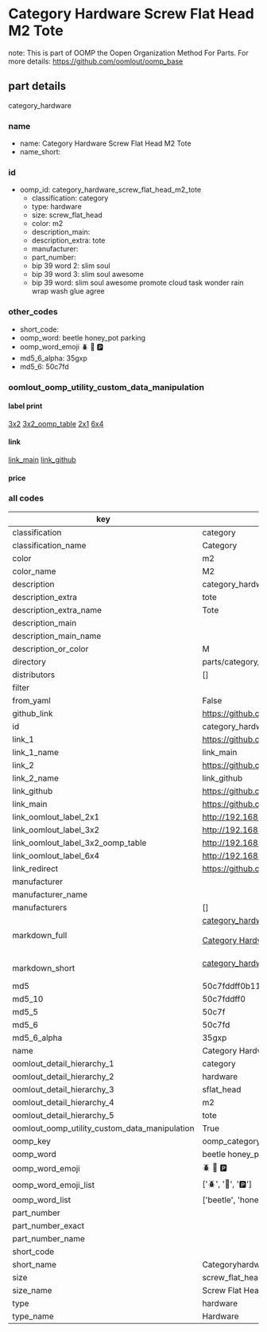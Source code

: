 # Category Hardware Screw Flat Head M2 Tote  

note: This is part of OOMP the Oopen Organization Method For Parts. For more details: https://github.com/oomlout/oomp_base

##  part details
  



category_hardware



### name
* name: Category Hardware Screw Flat Head M2 Tote
* name_short: 
### id
* oomp_id: category_hardware_screw_flat_head_m2_tote
  * classification: category
  * type: hardware
  * size: screw_flat_head
  * color: m2
  * description_main: 
  * description_extra: tote
  * manufacturer: 
  * part_number: 
  * bip 39 word 2: slim soul
  * bip 39 word 3: slim soul awesome
  * bip 39 word: slim soul awesome promote cloud task wonder rain wrap wash glue agree

### other_codes
* short_code: 
* oomp_word: beetle honey_pot parking
* oomp_word_emoji :beetle: :honey_pot: :parking:
* md5_6_alpha: 35gxp
* md5_6: 50c7fd






### oomlout_oomp_utility_custom_data_manipulation
#### label print
[3x2](http://192.168.1.245:1112/?label=oomp%2035gxp)
[3x2_oomp_table](http://192.168.1.108:1112/?label=oomp%2035gxp)
[2x1](http://192.168.1.242:1112/?label=oomp%2035gxp)
[6x4](http://192.168.1.55:1112/?label=oomp%2035gxp)    

#### link

[link_main](https://github.com/oomlout/oomlout_oomp_version_1_messy/tree/main/parts/category_hardware_screw_flat_head_m2_tote) [link_github](https://github.com/oomlout/oomlout_oomp_version_1_messy/tree/main/parts/category_hardware_screw_flat_head_m2_tote)                             

#### price







### all codes 
| key | value |  
| --- | --- |  
| classification | category |  
| classification_name | Category |  
| color | m2 |  
| color_name | M2 |  
| description | category_hardware |  
| description_extra | tote |  
| description_extra_name | Tote |  
| description_main |  |  
| description_main_name |  |  
| description_or_color | M  |  
| directory | parts/category_hardware_screw_flat_head_m2_tote |  
| distributors | [] |  
| filter |  |  
| from_yaml | False |  
| github_link | https://github.com/oomlout/oomlout_oomp_part_src/tree/main/parts/category_hardware_screw_flat_head_m2_tote |  
| id | category_hardware_screw_flat_head_m2_tote |  
| link_1 | https://github.com/oomlout/oomlout_oomp_version_1_messy/tree/main/parts/category_hardware_screw_flat_head_m2_tote |  
| link_1_name | link_main |  
| link_2 | https://github.com/oomlout/oomlout_oomp_version_1_messy/tree/main/parts/category_hardware_screw_flat_head_m2_tote |  
| link_2_name | link_github |  
| link_github | https://github.com/oomlout/oomlout_oomp_version_1_messy/tree/main/parts/category_hardware_screw_flat_head_m2_tote |  
| link_main | https://github.com/oomlout/oomlout_oomp_version_1_messy/tree/main/parts/category_hardware_screw_flat_head_m2_tote |  
| link_oomlout_label_2x1 | http://192.168.1.242:1112/?label=oomp%2035gxp |  
| link_oomlout_label_3x2 | http://192.168.1.245:1112/?label=oomp%2035gxp |  
| link_oomlout_label_3x2_oomp_table | http://192.168.1.108:1112/?label=oomp%2035gxp |  
| link_oomlout_label_6x4 | http://192.168.1.55:1112/?label=oomp%2035gxp |  
| link_redirect | https://github.com/oomlout/oomlout_oomp_version_1_messy/tree/main/parts/category_hardware_screw_flat_head_m2_tote |  
| manufacturer |  |  
| manufacturer_name |  |  
| manufacturers | [] |  
| markdown_full | [category_hardware_screw_flat_head_m2_tote](none)<br>[](none)<br>[Category Hardware Screw Flat Head M2 Tote](none)<br><br> |  
| markdown_short | [category_hardware_screw_flat_head_m2_tote](none)<br><br> |  
| md5 | 50c7fddff0b11fa37815fac22133ee5e |  
| md5_10 | 50c7fddff0 |  
| md5_5 | 50c7f |  
| md5_6 | 50c7fd |  
| md5_6_alpha | 35gxp |  
| name | Category Hardware Screw Flat Head M2 Tote |  
| oomlout_detail_hierarchy_1 | category |  
| oomlout_detail_hierarchy_2 | hardware |  
| oomlout_detail_hierarchy_3 | sflat_head |  
| oomlout_detail_hierarchy_4 | m2 |  
| oomlout_detail_hierarchy_5 | tote |  
| oomlout_oomp_utility_custom_data_manipulation | True |  
| oomp_key | oomp_category_hardware_screw_flat_head_m2_tote |  
| oomp_word | beetle honey_pot parking |  
| oomp_word_emoji | :beetle: :honey_pot: :parking: |  
| oomp_word_emoji_list | [':beetle:', ':honey_pot:', ':parking:'] |  
| oomp_word_list | ['beetle', 'honey_pot', 'parking'] |  
| part_number |  |  
| part_number_exact |  |  
| part_number_name |  |  
| short_code |  |  
| short_name | Categoryhardware |  
| size | screw_flat_head |  
| size_name | Screw Flat Head |  
| type | hardware |  
| type_name | Hardware |  
